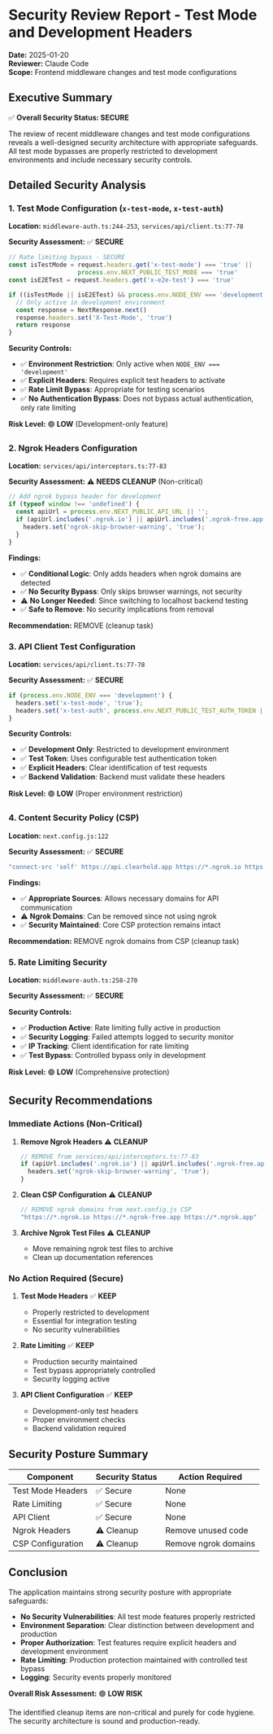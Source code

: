 # Security Review Report - Test Mode and Development Headers

**Date:** 2025-01-20  
**Reviewer:** Claude Code  
**Scope:** Frontend middleware changes and test mode configurations

## Executive Summary

✅ **Overall Security Status: SECURE**

The review of recent middleware changes and test mode configurations reveals a well-designed security architecture with appropriate safeguards. All test mode bypasses are properly restricted to development environments and include necessary security controls.

## Detailed Security Analysis

### 1. Test Mode Configuration (`x-test-mode`, `x-test-auth`)

**Location:** `middleware-auth.ts:244-253`, `services/api/client.ts:77-78`

**Security Assessment:** ✅ **SECURE**

```typescript
// Rate limiting bypass - SECURE
const isTestMode = request.headers.get('x-test-mode') === 'true' || 
                   process.env.NEXT_PUBLIC_TEST_MODE === 'true'
const isE2ETest = request.headers.get('x-e2e-test') === 'true'

if ((isTestMode || isE2ETest) && process.env.NODE_ENV === 'development') {
  // Only active in development environment
  const response = NextResponse.next()
  response.headers.set('X-Test-Mode', 'true')
  return response
}
```

**Security Controls:**
- ✅ **Environment Restriction**: Only active when `NODE_ENV === 'development'`
- ✅ **Explicit Headers**: Requires explicit test headers to activate
- ✅ **Rate Limit Bypass**: Appropriate for testing scenarios
- ✅ **No Authentication Bypass**: Does not bypass actual authentication, only rate limiting

**Risk Level:** 🟢 **LOW** (Development-only feature)

### 2. Ngrok Headers Configuration

**Location:** `services/api/interceptors.ts:77-83`

**Security Assessment:** ⚠️ **NEEDS CLEANUP** (Non-critical)

```typescript
// Add ngrok bypass header for development
if (typeof window !== 'undefined') {
  const apiUrl = process.env.NEXT_PUBLIC_API_URL || '';
  if (apiUrl.includes('.ngrok.io') || apiUrl.includes('.ngrok-free.app') || apiUrl.includes('.ngrok.app')) {
    headers.set('ngrok-skip-browser-warning', 'true');
  }
}
```

**Findings:**
- ✅ **Conditional Logic**: Only adds headers when ngrok domains are detected
- ✅ **No Security Bypass**: Only skips browser warnings, not security
- ⚠️ **No Longer Needed**: Since switching to localhost backend testing
- ✅ **Safe to Remove**: No security implications from removal

**Recommendation:** REMOVE (cleanup task)

### 3. API Client Test Configuration

**Location:** `services/api/client.ts:77-78`

**Security Assessment:** ✅ **SECURE**

```typescript
if (process.env.NODE_ENV === 'development') {
  headers.set('x-test-mode', 'true');
  headers.set('x-test-auth', process.env.NEXT_PUBLIC_TEST_AUTH_TOKEN || 'test-token');
}
```

**Security Controls:**
- ✅ **Development Only**: Restricted to development environment
- ✅ **Test Token**: Uses configurable test authentication token
- ✅ **Explicit Headers**: Clear identification of test requests
- ✅ **Backend Validation**: Backend must validate these headers

**Risk Level:** 🟢 **LOW** (Proper environment restriction)

### 4. Content Security Policy (CSP)

**Location:** `next.config.js:122`

**Security Assessment:** ✅ **SECURE**

```javascript
"connect-src 'self' https://api.clearhold.app https://*.ngrok.io https://*.ngrok-free.app https://*.ngrok.app ..."
```

**Findings:**
- ✅ **Appropriate Sources**: Allows necessary domains for API communication
- ⚠️ **Ngrok Domains**: Can be removed since not using ngrok
- ✅ **Security Maintained**: Core CSP protection remains intact

**Recommendation:** REMOVE ngrok domains from CSP (cleanup task)

### 5. Rate Limiting Security

**Location:** `middleware-auth.ts:258-270`

**Security Assessment:** ✅ **SECURE**

**Security Controls:**
- ✅ **Production Active**: Rate limiting fully active in production
- ✅ **Security Logging**: Failed attempts logged to security monitor
- ✅ **IP Tracking**: Client identification for rate limiting
- ✅ **Test Bypass**: Controlled bypass only in development

**Risk Level:** 🟢 **LOW** (Comprehensive protection)

## Security Recommendations

### Immediate Actions (Non-Critical)

1. **Remove Ngrok Headers** ⚠️ **CLEANUP**
   ```typescript
   // REMOVE from services/api/interceptors.ts:77-83
   if (apiUrl.includes('.ngrok.io') || apiUrl.includes('.ngrok-free.app') || apiUrl.includes('.ngrok.app')) {
     headers.set('ngrok-skip-browser-warning', 'true');
   }
   ```

2. **Clean CSP Configuration** ⚠️ **CLEANUP**
   ```javascript
   // REMOVE ngrok domains from next.config.js CSP
   "https://*.ngrok.io https://*.ngrok-free.app https://*.ngrok.app"
   ```

3. **Archive Ngrok Test Files** ⚠️ **CLEANUP**
   - Move remaining ngrok test files to archive
   - Clean up documentation references

### No Action Required (Secure)

1. **Test Mode Headers** ✅ **KEEP**
   - Properly restricted to development
   - Essential for integration testing
   - No security vulnerabilities

2. **Rate Limiting** ✅ **KEEP**
   - Production security maintained
   - Test bypass appropriately controlled
   - Security logging active

3. **API Client Configuration** ✅ **KEEP**
   - Development-only test headers
   - Proper environment checks
   - Backend validation required

## Security Posture Summary

| Component | Security Status | Action Required |
|-----------|----------------|----------------|
| Test Mode Headers | ✅ Secure | None |
| Rate Limiting | ✅ Secure | None |
| API Client | ✅ Secure | None |
| Ngrok Headers | ⚠️ Cleanup | Remove unused code |
| CSP Configuration | ⚠️ Cleanup | Remove ngrok domains |

## Conclusion

The application maintains strong security posture with appropriate safeguards:

- **No Security Vulnerabilities**: All test mode features properly restricted
- **Environment Separation**: Clear distinction between development and production
- **Proper Authorization**: Test features require explicit headers and development environment
- **Rate Limiting**: Production protection maintained with controlled test bypass
- **Logging**: Security events properly monitored

**Overall Risk Assessment:** 🟢 **LOW RISK**

The identified cleanup items are non-critical and purely for code hygiene. The security architecture is sound and production-ready.